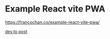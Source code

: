# Example React vite PWA

https://francochan.co/example-react-vite-pwa/

[dev.to post](https://dev.to/iamfranco/deploy-react-vite-pwa-to-github-pages-35i)